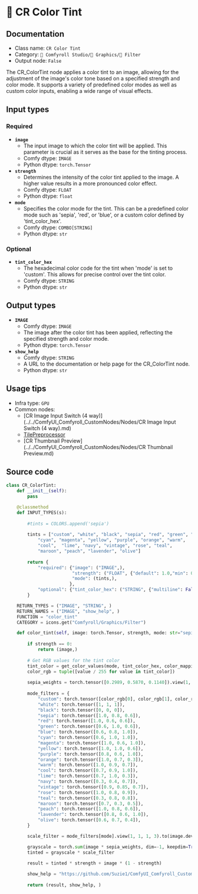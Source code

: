 # 🎨 CR Color Tint
## Documentation
- Class name: `CR Color Tint`
- Category: `🧩 Comfyroll Studio/👾 Graphics/🎨 Filter`
- Output node: `False`

The CR_ColorTint node applies a color tint to an image, allowing for the adjustment of the image's color tone based on a specified strength and color mode. It supports a variety of predefined color modes as well as custom color inputs, enabling a wide range of visual effects.
## Input types
### Required
- **`image`**
    - The input image to which the color tint will be applied. This parameter is crucial as it serves as the base for the tinting process.
    - Comfy dtype: `IMAGE`
    - Python dtype: `torch.Tensor`
- **`strength`**
    - Determines the intensity of the color tint applied to the image. A higher value results in a more pronounced color effect.
    - Comfy dtype: `FLOAT`
    - Python dtype: `float`
- **`mode`**
    - Specifies the color mode for the tint. This can be a predefined color mode such as 'sepia', 'red', or 'blue', or a custom color defined by 'tint_color_hex'.
    - Comfy dtype: `COMBO[STRING]`
    - Python dtype: `str`
### Optional
- **`tint_color_hex`**
    - The hexadecimal color code for the tint when 'mode' is set to 'custom'. This allows for precise control over the tint color.
    - Comfy dtype: `STRING`
    - Python dtype: `str`
## Output types
- **`IMAGE`**
    - Comfy dtype: `IMAGE`
    - The image after the color tint has been applied, reflecting the specified strength and color mode.
    - Python dtype: `torch.Tensor`
- **`show_help`**
    - Comfy dtype: `STRING`
    - A URL to the documentation or help page for the CR_ColorTint node.
    - Python dtype: `str`
## Usage tips
- Infra type: `GPU`
- Common nodes:
    - [CR Image Input Switch (4 way)](../../ComfyUI_Comfyroll_CustomNodes/Nodes/CR Image Input Switch (4 way).md)
    - [TilePreprocessor](../../comfyui_controlnet_aux/Nodes/TilePreprocessor.md)
    - [CR Thumbnail Preview](../../ComfyUI_Comfyroll_CustomNodes/Nodes/CR Thumbnail Preview.md)



## Source code
```python
class CR_ColorTint:
    def __init__(self):
        pass

    @classmethod
    def INPUT_TYPES(s):
    
        #tints = COLORS.append('sepia')
        
        tints = ["custom", "white", "black", "sepia", "red", "green", "blue",
            "cyan", "magenta", "yellow", "purple", "orange", "warm",
            "cool",  "lime", "navy", "vintage", "rose", "teal",
            "maroon", "peach", "lavender", "olive"]
           
        return {
            "required": {"image": ("IMAGE",),
                         "strength": ("FLOAT", {"default": 1.0,"min": 0.1,"max": 1.0,"step": 0.1}),
                         "mode": (tints,),
                        },
            "optional": {"tint_color_hex": ("STRING", {"multiline": False, "default": "#000000"}),} 
        }

    RETURN_TYPES = ("IMAGE", "STRING", )
    RETURN_NAMES = ("IMAGE", "show_help", )    
    FUNCTION = "color_tint"
    CATEGORY = icons.get("Comfyroll/Graphics/Filter")

    def color_tint(self, image: torch.Tensor, strength, mode: str="sepia", tint_color_hex='#000000'):
    
        if strength == 0:
            return (image,)
            
        # Get RGB values for the tint color  
        tint_color = get_color_values(mode, tint_color_hex, color_mapping)    
        color_rgb = tuple([value / 255 for value in tint_color])
        
        sepia_weights = torch.tensor([0.2989, 0.5870, 0.1140]).view(1, 1, 1, 3).to(image.device)
        
        mode_filters = {
            "custom": torch.tensor([color_rgb[0], color_rgb[1], color_rgb[2]]),
            "white": torch.tensor([1, 1, 1]),
            "black": torch.tensor([0, 0, 0]),
            "sepia": torch.tensor([1.0, 0.8, 0.6]),
            "red": torch.tensor([1.0, 0.6, 0.6]),
            "green": torch.tensor([0.6, 1.0, 0.6]),
            "blue": torch.tensor([0.6, 0.8, 1.0]),
            "cyan": torch.tensor([0.6, 1.0, 1.0]),
            "magenta": torch.tensor([1.0, 0.6, 1.0]),
            "yellow": torch.tensor([1.0, 1.0, 0.6]),
            "purple": torch.tensor([0.8, 0.6, 1.0]),
            "orange": torch.tensor([1.0, 0.7, 0.3]),
            "warm": torch.tensor([1.0, 0.9, 0.7]),
            "cool": torch.tensor([0.7, 0.9, 1.0]),
            "lime": torch.tensor([0.7, 1.0, 0.3]),
            "navy": torch.tensor([0.3, 0.4, 0.7]),
            "vintage": torch.tensor([0.9, 0.85, 0.7]),
            "rose": torch.tensor([1.0, 0.8, 0.9]),
            "teal": torch.tensor([0.3, 0.8, 0.8]),
            "maroon": torch.tensor([0.7, 0.3, 0.5]),
            "peach": torch.tensor([1.0, 0.8, 0.6]),
            "lavender": torch.tensor([0.8, 0.6, 1.0]),
            "olive": torch.tensor([0.6, 0.7, 0.4]),
        }

        scale_filter = mode_filters[mode].view(1, 1, 1, 3).to(image.device)

        grayscale = torch.sum(image * sepia_weights, dim=-1, keepdim=True)
        tinted = grayscale * scale_filter

        result = tinted * strength + image * (1 - strength)
        
        show_help = "https://github.com/Suzie1/ComfyUI_Comfyroll_CustomNodes/wiki/Filter-Nodes#cr-color-tint"
        
        return (result, show_help, ) 

```
